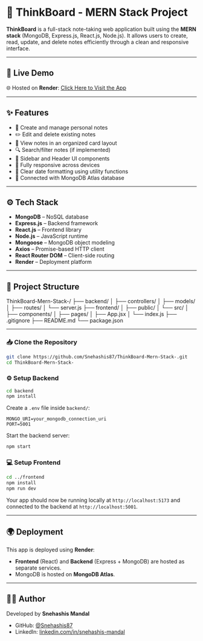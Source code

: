 # 🧠 ThinkBoard - MERN Stack Project

**ThinkBoard** is a full-stack note-taking web application built using the **MERN stack** (MongoDB, Express.js, React.js, Node.js). It allows users to create, read, update, and delete notes efficiently through a clean and responsive interface.

---

## 🔗 Live Demo

🌐 Hosted on **Render**: [Click Here to Visit the App](https://thinkboard-mern-stack-10tz.onrender.com)

---

## ✨ Features

- 📝 Create and manage personal notes
- ✏️ Edit and delete existing notes
- 📄 View notes in an organized card layout
- 🔍 Search/filter notes (if implemented)
- 🧭 Sidebar and Header UI components
- 📱 Fully responsive across devices
- 💬 Clear date formatting using utility functions
- 🔌 Connected with MongoDB Atlas database

---

## ⚙️ Tech Stack

- **MongoDB** – NoSQL database
- **Express.js** – Backend framework
- **React.js** – Frontend library
- **Node.js** – JavaScript runtime
- **Mongoose** – MongoDB object modeling
- **Axios** – Promise-based HTTP client
- **React Router DOM** – Client-side routing
- **Render** – Deployment platform

---

## 📁 Project Structure

ThinkBoard-Mern-Stack-/
├── backend/
│ ├── controllers/
│ ├── models/
│ ├── routes/
│ └── server.js
├── frontend/
│ ├── public/
│ └── src/
│ ├── components/
│ ├── pages/
│ ├── App.jsx
│ └── index.js
├── .gitignore
├── README.md
└── package.json


---

### 📥 Clone the Repository

```bash
git clone https://github.com/Snehashis87/ThinkBoard-Mern-Stack-.git
cd ThinkBoard-Mern-Stack-
```

### ⚙️ Setup Backend

```bash
cd backend
npm install
```

Create a `.env` file inside `backend/`:

```env
MONGO_URI=your_mongodb_connection_uri
PORT=5001
```

Start the backend server:

```bash
npm start
```

### 💻 Setup Frontend

```bash
cd ../frontend
npm install
npm run dev
```

Your app should now be running locally at `http://localhost:5173` and connected to the backend at `http://localhost:5001`.

---

## 🌍 Deployment

This app is deployed using **Render**:

- **Frontend** (React) and **Backend** (Express + MongoDB) are hosted as separate services.
- MongoDB is hosted on **MongoDB Atlas**.

---

## 👨‍💻 Author

Developed by **Snehashis Mandal**

- GitHub: [@Snehashis87](https://github.com/Snehashis87)
- LinkedIn: [linkedin.com/in/snehashis-mandal](https://www.linkedin.com/in/snehashis-mandal-796640284)








